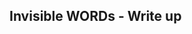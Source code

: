 Invisible WORDs - Write up
---------------------------------------------------------------------------------


